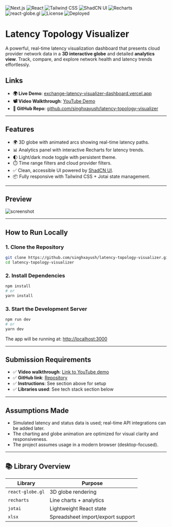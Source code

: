 ![Next.js](https://img.shields.io/badge/Next.js-15.4.3-blue?logo=nextdotjs&logoColor=white)
![React](https://img.shields.io/badge/React-19.1.0-61DAFB?logo=react&logoColor=white)
![Tailwind CSS](https://img.shields.io/badge/Tailwind_CSS-4.0-38B2AC?logo=tailwindcss&logoColor=white)
![ShadCN UI](https://img.shields.io/badge/ShadCN_UI-Components-8B5CF6?logo=radixui&logoColor=white)
![Recharts](https://img.shields.io/badge/Recharts-2.15.4-orange?logo=recharts&logoColor=white)
![react-globe.gl](https://img.shields.io/badge/3D_Globe-React_Globe.gl-00BFFF?logo=three.js&logoColor=white)
![License](https://img.shields.io/github/license/singhxayush/latency-topology-visualizer)
![Deployed](https://img.shields.io/badge/Live-Vercel-000000?logo=vercel)

# Latency Topology Visualizer

A powerful, real-time latency visualization dashboard that presents cloud provider network data in a **3D interactive globe** and detailed **analytics view**. Track, compare, and explore network health and latency trends effortlessly.

## Links

- **🌍 Live Demo**: [exchange-latency-visualizer-dashboard.vercel.app](https://exchange-latency-visualizer-dashboard.vercel.app/)
- **📽️ Video Walkthrough**: [YouTube Demo](https://www.youtube.com/watch?v=mq5Xte48zFA)
- **📁 GitHub Repo**: [github.com/singhxayush/latency-topology-visualizer](https://github.com/singhxayush/latency-topology-visualizer)

---

## Features

- 🌍 3D globe with animated arcs showing real-time latency paths.
- 📊 Analytics panel with interactive Recharts for latency trends.
- 🌓 Light/dark mode toggle with persistent theme.
- ⏱️ Time range filters and cloud provider filters.
- ✅ Clean, accessible UI powered by [ShadCN UI](https://ui.shadcn.com/).
- 📦 Fully responsive with Tailwind CSS + Jotai state management.

---

## Preview

![screenshot](https://user-images.githubusercontent.com/your-screenshot-link.jpg) <!-- Replace with your image link if you wish -->

---

## How to Run Locally

### 1. Clone the Repository

```bash
git clone https://github.com/singhxayush/latency-topology-visualizer.git
cd latency-topology-visualizer
```

### 2. Install Dependencies

```bash
npm install
# or
yarn install
```

### 3. Start the Development Server

```bash
npm run dev
# or
yarn dev
```

The app will be running at: [http://localhost:3000](http://localhost:3000)

---

## Submission Requirements

- ✅ **Video walkthrough**: [Link to YouTube demo](https://www.youtube.com/watch?v=mq5Xte48zFA)
- ✅ **GitHub link**: [Repository](https://github.com/singhxayush/latency-topology-visualizer)
- ✅ **Instructions**: See section above for setup
- ✅ **Libraries used**: See tech stack section below

---

## Assumptions Made

- Simulated latency and status data is used; real-time API integrations can be added later.
- The charting and globe animation are optimized for visual clarity and responsiveness.
- The project assumes usage in a modern browser (desktop-focused).

---

## 📚 Library Overview

| Library                  | Purpose                             |
| ------------------------ | ----------------------------------- |
| `react-globe.gl`         | 3D globe rendering                  |
| `recharts`               | Line charts + analytics             |
| `jotai`                  | Lightweight React state             |
| `xlsx`                   | Spreadsheet import/export support   |

<!-- ## License

This project is under the [MIT License](LICENSE).

© 2025 Ayush Singh. All rights reserved.

This project is not open source and may not be copied, modified, distributed, or used in any form without explicit permission from the author. -->
